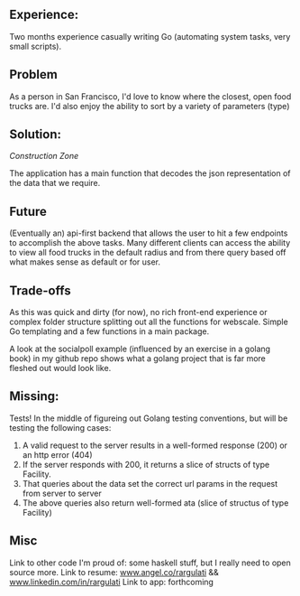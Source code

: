 Experience:
------------
Two months experience casually writing Go (automating system tasks, very small scripts).

Problem
------------

As a person in San Francisco, I'd love to know where the closest, open food trucks are.
I'd also enjoy the ability to sort by a variety of parameters (type)

Solution:
------------
*Construction Zone*

The application has a main function that decodes the json representation of the data that we require.

Future
------------

(Eventually an) api-first backend that allows the user to hit a few endpoints to accomplish the above tasks.
Many different clients can access the ability to view all food trucks in the default radius and from there query based off
what makes sense as default or for user.

Trade-offs
------------

As this was quick and dirty (for now), no rich front-end experience or complex folder structure splitting out all the functions for webscale. 
Simple Go templating and a few functions in a main package.

A look at the socialpoll example (influenced by an exercise in a golang book) in my github repo shows what a golang project
that is far more fleshed out would look like.

Missing:
------------

Tests! In the middle of figureing out Golang testing conventions, but will be testing the following cases:
1. A valid request to the server results in a well-formed response (200) or an http error (404)
2. If the server responds with 200, it returns a slice of structs of type Facility.
3. That queries about the data set the correct url params in the request from server to server
4. The above queries also return well-formed ata (slice of structus of type Facility)

Misc
------------

Link to other code I'm proud of: some haskell stuff, but I really need to open source more.
Link to resume: www.angel.co/rargulati && www.linkedin.com/in/rargulati
Link to app: forthcoming
